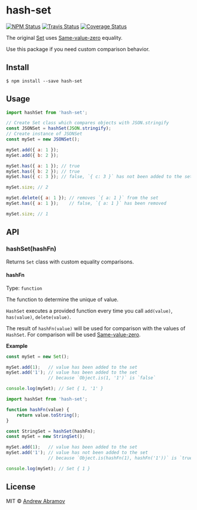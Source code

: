 hash-set
========

[![NPM Status][npm-img]][npm]
[![Travis Status][test-img]][travis]
[![Coverage Status][coverage-img]][coveralls]

[npm]:          https://www.npmjs.org/package/hash-set
[npm-img]:      https://img.shields.io/npm/v/hash-set.svg

[travis]:       https://travis-ci.org/blond/hash-set
[test-img]:     https://img.shields.io/travis/blond/hash-set.svg

[coveralls]:    https://coveralls.io/r/blond/hash-set
[coverage-img]: https://img.shields.io/coveralls/blond/hash-set.svg

The original [Set](https://developer.mozilla.org/en-US/docs/Web/JavaScript/Reference/Global_Objects/Set) uses [Same-value-zero](https://developer.mozilla.org/en-US/docs/Web/JavaScript/Equality_comparisons_and_sameness) equality.

Use this package if you need custom comparison behavior.

Install
-------

```
$ npm install --save hash-set
```

Usage
-----

```js
import hashSet from 'hash-set';

// Create Set class which compares objects with JSON.stringify
const JSONSet = hashSet(JSON.stringify);
// Create instance of JSONSet
const mySet = new JSONSet();

mySet.add({ a: 1 });
mySet.add({ b: 2 });

mySet.has({ a: 1 }); // true
mySet.has({ b: 2 }); // true
mySet.has({ c: 3 }); // false, `{ c: 3 }` has not been added to the set

mySet.size; // 2

mySet.delete({ a: 1 }); // removes `{ a: 1 }` from the set
mySet.has({ a: 1 });    // false, `{ a: 1 }` has been removed

mySet.size; // 1
```

API
---

### hashSet(hashFn)

Returns `Set` class with custom equality comparisons.

#### hashFn

Type: `function`

The function to determine the unique of value.

`HashSet` executes a provided function every time you call `add(value)`, `has(value)`, `delete(value)`.

The result of `hashFn(value)` will be used for comparison with the values of `HashSet`. For comparison will be used [Same-value-zero](https://developer.mozilla.org/en-US/docs/Web/JavaScript/Equality_comparisons_and_sameness).

**Example**

```js
const mySet = new Set();

mySet.add(1);   // value has been added to the set
mySet.add('1'); // value has been added to the set
                // because `Object.is(1, '1')` is `false`

console.log(mySet); // Set { 1, '1' }
```

```js
import hashSet from 'hash-set';

function hashFn(value) {
    return value.toString();
}

const StringSet = hashSet(hashFn);
const mySet = new StringSet();

mySet.add(1);   // value has been added to the set
mySet.add('1'); // value has not been added to the set
                // because `Object.is(hashFn(1), hashFn('1'))` is `true`

console.log(mySet); // Set { 1 }
```


License
-------

MIT © [Andrew Abramov](https://github.com/blond)
